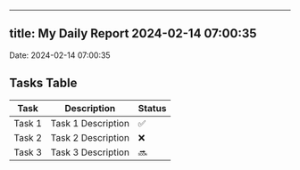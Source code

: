 
---
title: My Daily Report 2024-02-14 07:00:35
---

Date: 2024-02-14 07:00:35

## Tasks Table

| Task | Description | Status |
|------|-------------|--------|
| Task 1 | Task 1 Description | ✅ |
| Task 2 | Task 2 Description | ❌ |
| Task 3 | Task 3 Description | 🔜 |
